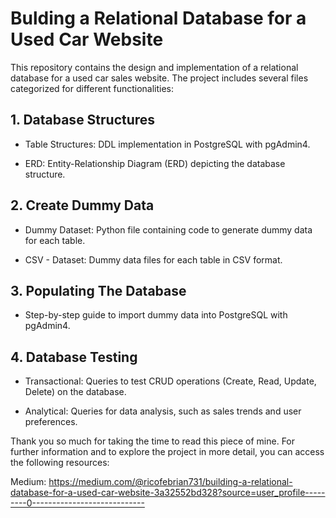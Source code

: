 # **Bulding a Relational Database for a Used Car Website**

This repository contains the design and implementation of a relational database for a used car sales website. 
The project includes several files categorized for different functionalities:

## **1. Database Structures**
   - Table Structures:
     DDL implementation in PostgreSQL with pgAdmin4.
   
   - ERD:
     Entity-Relationship Diagram (ERD) depicting the database structure.

## **2. Create Dummy Data**
   - Dummy Dataset:
     Python file containing code to generate dummy data for each table.

   - CSV - Dataset:
     Dummy data files for each table in CSV format.

## **3. Populating The Database**
   - Step-by-step guide to import dummy data into PostgreSQL with pgAdmin4.

## **4. Database Testing**
   - Transactional:
     Queries to test CRUD operations (Create, Read, Update, Delete) on the database.
     
   - Analytical:
     Queries for data analysis, such as sales trends and user preferences.

Thank you so much for taking the time to read this piece of mine. For further information and to explore the project in more detail, you can access the following resources:

Medium: https://medium.com/@ricofebrian731/building-a-relational-database-for-a-used-car-website-3a32552bd328?source=user_profile---------0----------------------------
